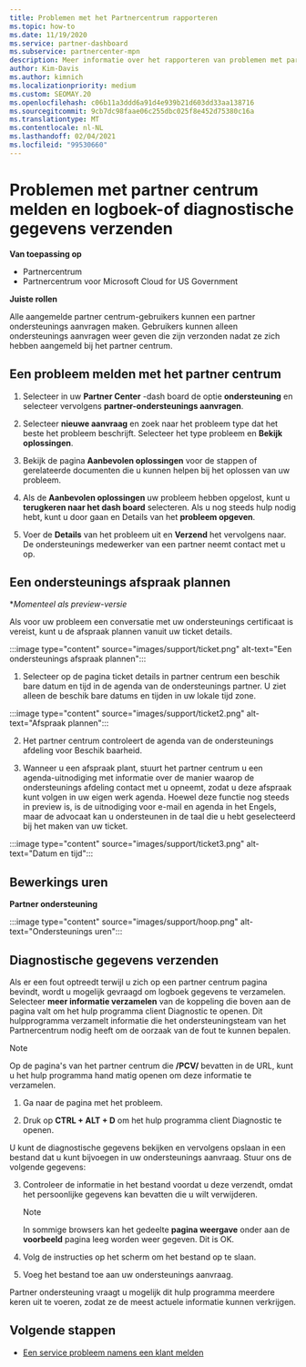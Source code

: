 ```yaml
---
title: Problemen met het Partnercentrum rapporteren
ms.topic: how-to
ms.date: 11/19/2020
ms.service: partner-dashboard
ms.subservice: partnercenter-mpn
description: Meer informatie over het rapporteren van problemen met partner centrum en het verzamelen van diagnostische gegevens voor het partner ondersteunings team.
author: Kim-Davis
ms.author: kimnich
ms.localizationpriority: medium
ms.custom: SEOMAY.20
ms.openlocfilehash: c06b11a3ddd6a91d4e939b21d603dd33aa138716
ms.sourcegitcommit: 9cb7dc98faae06c255dbc025f8e452d75380c16a
ms.translationtype: MT
ms.contentlocale: nl-NL
ms.lasthandoff: 02/04/2021
ms.locfileid: "99530660"
---
```

# <a name="how-to-report-problems-with-partner-center-and-submit-any-log-or-diagnostics-information"></a>Problemen met partner centrum melden en logboek-of diagnostische gegevens verzenden

**Van toepassing op**

- Partnercentrum
- Partnercentrum voor Microsoft Cloud for US Government

**Juiste rollen**

Alle aangemelde partner centrum-gebruikers kunnen een partner ondersteunings aanvragen maken. Gebruikers kunnen alleen ondersteunings aanvragen weer geven die zijn verzonden nadat ze zich hebben aangemeld bij het partner centrum.

## <a name="report-a-problem-with-the-partner-center"></a>Een probleem melden met het partner centrum

1. Selecteer in uw **Partner Center** -dash board de optie **ondersteuning** en selecteer vervolgens **partner-ondersteunings aanvragen**.

2. Selecteer **nieuwe aanvraag** en zoek naar het probleem type dat het beste het probleem beschrijft. Selecteer het type probleem en **Bekijk oplossingen**.

3. Bekijk de pagina **Aanbevolen oplossingen** voor de stappen of gerelateerde documenten die u kunnen helpen bij het oplossen van uw probleem.

4. Als de **Aanbevolen oplossingen** uw probleem hebben opgelost, kunt u **terugkeren naar het dash board** selecteren. Als u nog steeds hulp nodig hebt, kunt u door gaan en Details van het **probleem opgeven**.

5. Voer de **Details** van het probleem uit en **Verzend** het vervolgens naar. De ondersteunings medewerker van een partner neemt contact met u op.

## <a name="schedule-a-support-appointment"></a>Een ondersteunings afspraak plannen 

**Momenteel als preview-versie*

Als voor uw probleem een conversatie met uw ondersteunings certificaat is vereist, kunt u de afspraak plannen vanuit uw ticket details.

:::image type="content" source="images/support/ticket.png" alt-text="Een ondersteunings afspraak plannen":::

1.  Selecteer op de pagina ticket details in partner centrum een beschik bare datum en tijd in de agenda van de ondersteunings partner. U ziet alleen de beschik bare datums en tijden in uw lokale tijd zone.

:::image type="content" source="images/support/ticket2.png" alt-text="Afspraak plannen":::

2. Het partner centrum controleert de agenda van de ondersteunings afdeling voor Beschik baarheid.

1. Wanneer u een afspraak plant, stuurt het partner centrum u een agenda-uitnodiging met informatie over de manier waarop de ondersteunings afdeling contact met u opneemt, zodat u deze afspraak kunt volgen in uw eigen werk agenda.  Hoewel deze functie nog steeds in preview is, is de uitnodiging voor e-mail en agenda in het Engels, maar de advocaat kan u ondersteunen in de taal die u hebt geselecteerd bij het maken van uw ticket.

:::image type="content" source="images/support/ticket3.png" alt-text="Datum en tijd":::

## <a name="hours-of-operation"></a>Bewerkings uren

**Partner ondersteuning**

:::image type="content" source="images/support/hoop.png" alt-text="Ondersteunings uren":::

## <a name="send-diagnostics"></a>Diagnostische gegevens verzenden

Als er een fout optreedt terwijl u zich op een partner centrum pagina bevindt, wordt u mogelijk gevraagd om logboek gegevens te verzamelen. Selecteer **meer informatie verzamelen** van de koppeling die boven aan de pagina valt om het hulp programma client Diagnostic te openen. Dit hulpprogramma verzamelt informatie die het ondersteuningsteam van het Partnercentrum nodig heeft om de oorzaak van de fout te kunnen bepalen. 

>[!NOTE]
>Op de pagina's van het partner centrum die **/PCV/** bevatten in de URL, kunt u het hulp programma hand matig openen om deze informatie te verzamelen.

1. Ga naar de pagina met het probleem.

2. Druk op **CTRL + ALT + D** om het hulp programma client Diagnostic te openen.

U kunt de diagnostische gegevens bekijken en vervolgens opslaan in een bestand dat u kunt bijvoegen in uw ondersteunings aanvraag. Stuur ons de volgende gegevens:

3. Controleer de informatie in het bestand voordat u deze verzendt, omdat het persoonlijke gegevens kan bevatten die u wilt verwijderen.

    >[!NOTE]
    >In sommige browsers kan het gedeelte **pagina weergave** onder aan de **voorbeeld** pagina leeg worden weer gegeven. Dit is OK.

4. Volg de instructies op het scherm om het bestand op te slaan.

5. Voeg het bestand toe aan uw ondersteunings aanvraag.

Partner ondersteuning vraagt u mogelijk dit hulp programma meerdere keren uit te voeren, zodat ze de meest actuele informatie kunnen verkrijgen.

## <a name="next-steps"></a>Volgende stappen

- [Een service probleem namens een klant melden](report-problems-on-behalf-of-a-customer.md)
